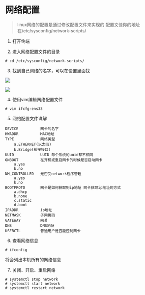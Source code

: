 # 网络配置

> linux网络的配置是通过修改配置文件来实现的
> 配置文佳你的地址在/etc/sysconfig/network-scripts/

1. 打开终端

2. 进入网络配置文件的目录

```
# cd /etc/sysconfig/network-scripts/
```

3. 找到自己网络的名字，可以在设置里面找

![](https://ws4.sinaimg.cn/large/006tKfTcly1frgznl437ij30ks09t3zb.jpg)

![](https://ws2.sinaimg.cn/large/006tKfTcly1frgznne7k7j30ig0f7gm7.jpg)

4. 使用vim编辑网络配置文件

```
# vim ifcfg-ens33
```

5. 网络配置文件详解

```
DEVICE          网卡的名字
HWADDR          MAC地址
TYPE            网络类型
    a.ETHERNET(以太网)
    b.Bridge(桥接接口)
UUID            UUID 每个系统的uuid都不相同
ONBOOT          在开机或重启网卡的时候是否启动网卡
    a.yes
    b.no
NM_CONTROLLED   是否受network程序管理
    a.yes
    b.no
BOOTPROTO       网卡是如何获取到ip地址 网卡获取ip地址的方式
    a.dhcp
    b.none
    c.static
    d.boot
IPADDR          ip地址
NETMASK         子网掩码
GATEWAY         网关
DNS             DNS地址
USERCTL         普通用户是否能控制网卡
```

6. 查看网络信息

```
# ifconfig
```

将会列出本机所有的网络信息

7. 关闭、开启、重启网络

```
# systemctl stop network
# systemctl start network
# systemctl restart network
```
